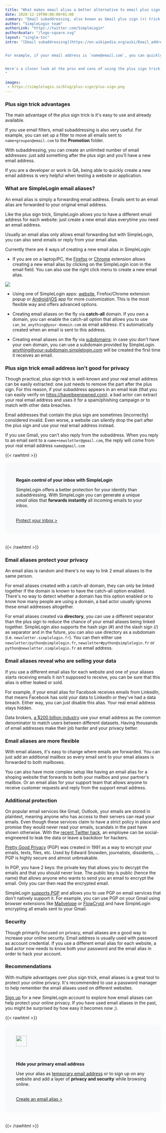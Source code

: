 ```yaml
---
title: "What makes email alias a better alternative to email plus sign (+) "
date: 2020-12-19T00:00:00+01:00
summary: "Email subaddressing, also known as Gmail plus sign (+) trick allows you to create a new email address by appending the plus sign(**+**) to your current email address. A closer look at its pros and cons."
author: "SimpleLogin team"
authorLink: "https://twitter.com/SimpleLogin"
authorAvatar: "/logo-square.svg"
layout: "single-toc"
intro: "[Email subaddressing](https://en.wikipedia.org/wiki/Email_address#Subaddressing), also known as plus sign (+) trick, is popularized by Gmail and now supported by most email providers. It allows creating a new email address by simply appending the plus sign(**+**) to your current email address.


For example, if your email address is `name@email.com`, you can quickly create a new email address like `name+facebook@email.com` for Facebook, `name+twitter@email.com` for Twitter, etc.


Here's a closer look at the pros and cons of using the plus sign trick, especially when compared with email aliases.
"

images:
 - https://simplelogin.io/blog/plus-sign/plus-sign.png
---
```


### Plus sign trick advantages

The main advantage of the plus sign trick is it's easy to use and already available.

If you use email filters, email subaddressing is also very useful. For example, you can set up a filter to move all emails sent to `name+groupon@email.com` to the **Promotion** folder.

With subaddressing, you can create an unlimited number of email addresses: just add something after the plus sign and you’ll have a new email address.

If you are a developer or work in QA, being able to quickly create a new email address is very helpful when testing a website or application.

### What are SimpleLogin email aliases?

An email alias is simply a forwarding email address. Emails sent to an email alias are forwarded to your original email address.

Like the plus sign trick, SimpleLogin allows you to have a different email address for each website: just create a new email alias everytime you need an email address.

Usually an email alias only allows email forwarding but with SimpleLogin, you can also send emails or reply from your email alias.

Currently there are 4 ways of creating a new email alias in SimpleLogin:

- If you are on a laptop/PC, the [Firefox](https://addons.mozilla.org/firefox/addon/simplelogin/) or [Chrome](https://chrome.google.com/webstore/detail/dphilobhebphkdjbpfohgikllaljmgbn) extension allows creating a new email alias by clicking on the SimpleLogin icon in the email field. You can also use the right click menu to create a new email alias.

![](/images/one-click-alias.gif)

- Using one of SimpleLogin apps: [website](https://app.simplelogin.io), Firefox/Chrome extension popup or [Android](https://play.google.com/store/apps/details?id=io.simplelogin.android)/[iOS](https://apps.apple.com/app/id1494359858) app for more customization. This is the most flexible way and offers advanced options.

- Creating email aliases on the fly via **catch-all** domain. If you own a domain, you can enable the catch-all option that allows you to use `can_be_anything@your-domain.com` as email address: it's automatically created when an email is sent to this address.

- Creating email aliases on the fly via [subdomains](/blog/subdomains/): in case you don't have your own domain, you can use a subdomain provided by SimpleLogin. anything@your-subdomain.simplelogin.com will be created the first time it receives an email.

### Plus sign trick email address isn't good for privacy

Though practical, plus sign trick is well-known and your real email address can be easily extracted: one just needs to remove the part after the plus sign. For this reason, if your subaddress appears in an email leak (that you can easily verify on https://haveibeenpwned.com), a bad actor can extract your real email address and uses it for a spam/phishing campaign or to match with other data breaches.

Email addresses that contain the plus sign are sometimes (incorrectly) considered invalid. Even worse, a website can silently drop the part after the plus sign and use your real email address instead.

If you use Gmail, you can't also reply from the subaddress. When you reply to an email sent to a `name+newsletter@gmail.com`, the reply will come from your real email address `name@gmail.com`

{{< rawhtml >}}
<br>
  <div style="padding: 35px; background-color: #f8f9fa; border-radius: 15px;">
    <p class="mb-2 h5"><strong>Regain control of your inbox with SimpleLogin</strong></p>
    <p class="mb-2">
        SimpleLogin offers a better protection for your identity than subaddressing. With SimpleLogin you can generate a unique <em data-toggle="tooltip" data-html="true" title="" data-original-title="An email alias (or alias for short) is an email address that <b>doesn't store</b> emails: all emails sent to an alias are forwarded to your personal email.">email alias</em> that <strong>forwards instantly</strong> all incoming emails to your inbox.
    </p><br>
    <div class="mb-3">
      <a href="https://app.simplelogin.io/auth/register" class="btn btn-primary btn-wide transition-3d-hover mb-2 mb-sm-0 mr-3">
        <span style="font-weight: 400;">
          Protect your inbox >
        </span>
      </a>
    </div>
  </div>
<br><br>
{{< /rawhtml >}}

### Email aliases protect your privacy

An email alias is random and there's no way to link 2 email aliases to the same person.

For email aliases created with a catch-all domain, they can only be linked together if the domain is known to have the catch-all option enabled. There's no way to detect whether a domain has this option enabled or to know how many people are using a domain, a bad actor usually ignores these email addresses altogether.

For email aliases created via **directory**, you can use a different separator than the plus sign to reduce the chance of your email aliases being linked together. SimpleLogin also supports the hash sign (#) and the slash sign (/) as separator and in the future, you can also use directory as a subdomain (i.e. `newsletter.simplelogin.fr`). You can then either use `newsletter/python@simplelogin.fr`, `newsletter#python@simplelogin.fr` or `python@newsletter.simplelogin.fr` as email address.

### Email aliases reveal who are selling your data

If you use a different email alias for each website and one of your aliases starts receiving emails it isn't supposed to receive, you can be sure that this alias is either leaked or sold.

For example, if your email alias for Facebook receives emails from LinkedIn, that means Facebook has sold your data to LinkedIn or they've had a data breach. Either way, you can just disable this alias. Your real email address stays hidden.

Data brokers, [a $200 billion industry](https://www.webfx.com/blog/general/what-are-data-brokers-and-what-is-your-data-worth-infographic/) use your email address as the common denominator to match users between different datasets. Having thousands of email addresses make their job harder and your privacy better.

### Email aliases are more flexible

With email aliases, it's easy to change where emails are forwarded. You can just add an additional mailbox so every email sent to your email aliases is forwarded to both mailboxes.

You can also have more complex setup like having an email alias for a shoping website that forwards to both your mailbox and your partner's mailbox. Or an email alias for your support team that allows anyone to receive customer requests and reply from the support email address.


### Additional protection

On popular email services like Gmail, Outlook, your emails are stored in plaintext, meaning anyone who has access to their servers can read your emails. Even though these services claim to have a strict policy in place and promise they would never read your emails, scandals in the past have shown otherwise. With the [recent Twitter hack](https://blog.twitter.com/en_us/topics/company/2020/an-update-on-our-security-incident.html), an employee can be social-engineered to leak the data or leave a backdoor for hackers.

[Pretty Good Privacy](https://en.wikipedia.org/wiki/Pretty_Good_Privacy) (PGP) was created in 1991 as a way to encrypt your emails, texts, files, etc. Used by Edward Snowden, journalists, dissidents, ... PGP is highly secure and almost unbreakable.

In PGP, you have 2 keys: the private key that allows you to decrypt the emails and that you should never lose. The public key is public (hence the name) that allows anyone who wants to send you an email to encrypt the email. Only you can then read the encrypted email.

SimpleLogin [supports PGP](/blog/introducing-pgp/) and allows you to use PGP on email services that don't natively support it. For example, you can use PGP on your Gmail using browser extensions like [Mailvelope](https://www.mailvelope.com/en) or [FlowCrypt](https://flowcrypt.com) and have SimpleLogin encrypting all emails sent to your Gmail.

### Security

Though primarily focused on privacy, email aliases are a good way to increase your online security. Email address is usually used with password as account credential. If you use a different email alias for each website, a bad actor now needs to know both your password and the email alias in order to hack your account.

### Recommendations

With multiple advantages over plus sign trick, email aliases is a great tool to protect your online privacy. It's recommended to use a password manager to help remember the email aliases used on different websites.

[Sign up](https://app.simplelogin.io/auth/register) for a new SimpleLogin account to explore how email aliases can help protect your online privacy. If you have used email aliases in the past, you might be surprised by how easy it becomes now ;).

{{< rawhtml >}}
<br>
  <div style="padding: 35px; background-color: #f8f9fa; border-radius: 15px;">
    <img src="/logo.svg" style="height:35px;"/>
    <br><br><br>
    <p class="mb-2 h5"><strong>Hide your primary email address</strong></p>
    <p class="mb-2">
        Use your alias as <a href="/temporary-email/">temporary email address</a> or to sign up on any website and add a layer of <strong>privacy and security</strong> while browsing online.
    </p><br>
    <div class="mb-3">
      <a href="https://app.simplelogin.io/auth/register" class="btn btn-primary btn-wide transition-3d-hover mb-2 mb-sm-0 mr-3">
        <span style="font-weight: 400;">
          Create an email alias >
        </span>
      </a>
    </div>
  </div>
<br><br>
{{< /rawhtml >}}

